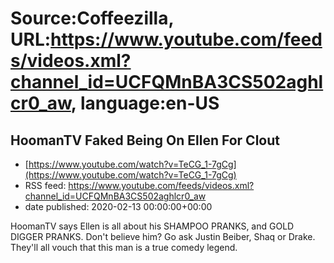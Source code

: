 # Source:Coffeezilla, URL:https://www.youtube.com/feeds/videos.xml?channel_id=UCFQMnBA3CS502aghlcr0_aw, language:en-US

## HoomanTV Faked Being On Ellen For Clout
 - [https://www.youtube.com/watch?v=TeCG_1-7gCg](https://www.youtube.com/watch?v=TeCG_1-7gCg)
 - RSS feed: https://www.youtube.com/feeds/videos.xml?channel_id=UCFQMnBA3CS502aghlcr0_aw
 - date published: 2020-02-13 00:00:00+00:00

HoomanTV says Ellen is all about his SHAMPOO PRANKS, and GOLD DIGGER PRANKS. Don't believe him? Go ask Justin Beiber, Shaq or Drake.  They'll all vouch that this man is a true comedy legend.

